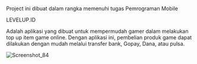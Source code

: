 Project ini dibuat dalam rangka memenuhi tugas Pemrograman Mobile

LEVELUP.ID

Adalah aplikasi yang dibuat untuk mempermudah gamer dalam melakukan top up item game online. Dengan aplikasi ini, pembelian produk game dapat dilakukan dengan mudah melalui transfer bank, Gopay, Dana, atau pulsa.

![Screenshot_84](https://github.com/Irfan-bot/ProjectUTS/assets/56944673/4d5cccc7-eb79-4c25-a36c-f84ef0dbacde)
